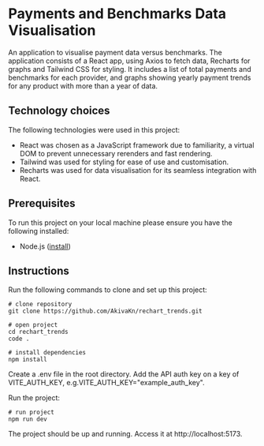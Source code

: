 # Payments and Benchmarks Data Visualisation

An application to visualise payment data versus benchmarks. The application consists of a React app, using Axios to fetch data, Recharts for graphs and Tailwind CSS for styling. It includes a list of total payments and benchmarks for each provider, and graphs showing yearly payment trends for any product with more than a year of data.

## Technology choices

The following technologies were used in this project:

- React was chosen as a JavaScript framework due to familiarity, a virtual DOM to prevent unnecessary rerenders and fast rendering.
- Tailwind was used for styling for ease of use and customisation.
- Recharts was used for data visualisation for its seamless integration with React.


## Prerequisites

To run this project on your local machine please ensure you have the following installed:

- Node.js ([install](https://nodejs.org/en/download/package-manager))


## Instructions

Run the following commands to clone and set up this project:

```
# clone repository
git clone https://github.com/AkivaKn/rechart_trends.git

# open project
cd rechart_trends
code .

# install dependencies
npm install
```
Create a .env file in the root directory. Add the API auth key on a key of VITE_AUTH_KEY, e.g.VITE_AUTH_KEY="example_auth_key".

Run the project:

```
# run project
npm run dev
```

The project should be up and running. Access it at http://localhost:5173. 





